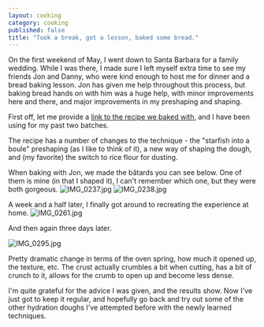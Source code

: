 ```yaml
---
layout: cooking
category: cooking
published: false
title: "Took a break, got a lesson, baked some bread."
---
```


On the first weekend of May, I went down to Santa Barbara for a family wedding. While I was there, I made sure I left myself extra time to see my friends Jon and Danny, who were kind enough to host me for dinner and a bread baking lesson. Jon has given me help throughout this process, but baking bread hands on with him was a huge help, with minor improvements here and there, and major improvements in my preshaping and shaping.

First off, let me provide a [link to the recipe we baked with](/recipes/baking/bread/jons-baking-lesson-dough/), and I have been using for my past two batches.

The recipe has a number of changes to the technique - the "starfish into a boule" preshaping (as I like to think of it), a new way of shaping the dough, and (my favorite) the switch to rice flour for dusting.

When baking with Jon, we made the bâtards you can see below. One of them is mine (in that I shaped it), I can't remember which one, but they were both gorgeous.
![IMG_0237.jpg]({{site.baseurl}}/media/images/breads/2015-04-30/IMG_0237.jpg)
![IMG_0238.jpg]({{site.baseurl}}/media/images/breads/2015-04-30/IMG_0238.jpg)

A week and a half later, I finally got around to recreating the experience at home.
![IMG_0261.jpg]({{site.baseurl}}/media/images/breads/2015-05-11/IMG_0261.jpg)

And then again three days later.

![IMG_0295.jpg]({{site.baseurl}}/media/images/breads/2015-05-14/IMG_0295.jpg)

Pretty dramatic change in terms of the oven spring, how much it opened up, the texture, etc. The crust actually crumbles a bit when cutting, has a bit of crunch to it, allows for the crumb to open up and become less dense.

I'm quite grateful for the advice I was given, and the results show. Now I've just got to keep it regular, and hopefully go back and try out some of the other hydration doughs I've attempted before with the newly learned techniques. 